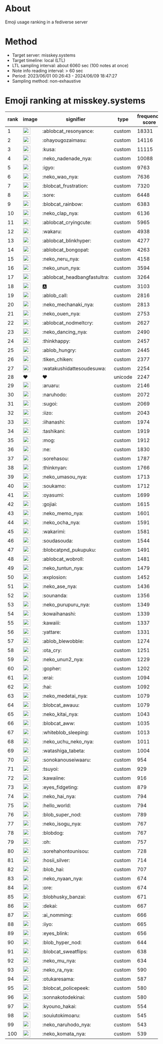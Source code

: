 # About
Emoji usage ranking in a fediverse server

# Method
- Target server: misskey.systems
- Target timeline: local (LTL)
- LTL sampling interval: about 6060 sec (100 notes at once)
- Note info reading interval: > 60 sec
- Period: 2023/06/01 00:26:43 - 2024/06/09 18:47:27 
- Sampling method: non-exhaustive

# Emoji ranking at misskey.systems

|rank|image|signifier|type|frequency score|
|----|----|----|----|----|
|1|<img height="24" src="https://misskey.systems/emoji/ablobcat_resonyance.webp">|:ablobcat_resonyance:|custom|18331|
|2|<img height="24" src="https://misskey.systems/emoji/ohayougozaimasu.webp">|:ohayougozaimasu:|custom|14116|
|3|<img height="24" src="https://misskey.systems/emoji/kusa.webp">|:kusa:|custom|11115|
|4|<img height="24" src="https://misskey.systems/emoji/neko_nadenade_nya.webp">|:neko_nadenade_nya:|custom|10088|
|5|<img height="24" src="https://misskey.systems/emoji/igyo.webp">|:igyo:|custom|9763|
|6|<img height="24" src="https://misskey.systems/emoji/neko_wao_nya.webp">|:neko_wao_nya:|custom|7636|
|7|<img height="24" src="https://misskey.systems/emoji/blobcat_frustration.webp">|:blobcat_frustration:|custom|7320|
|8|<img height="24" src="https://misskey.systems/emoji/sore.webp">|:sore:|custom|6448|
|9|<img height="24" src="https://misskey.systems/emoji/blobcat_rainbow.webp">|:blobcat_rainbow:|custom|6383|
|10|<img height="24" src="https://misskey.systems/emoji/neko_clap_nya.webp">|:neko_clap_nya:|custom|6136|
|11|<img height="24" src="https://misskey.systems/emoji/ablobcat_cryingcute.webp">|:ablobcat_cryingcute:|custom|5965|
|12|<img height="24" src="https://misskey.systems/emoji/wakaru.webp">|:wakaru:|custom|4938|
|13|<img height="24" src="https://misskey.systems/emoji/ablobcat_blinkhyper.webp">|:ablobcat_blinkhyper:|custom|4277|
|14|<img height="24" src="https://misskey.systems/emoji/ablobcat_bongopat.webp">|:ablobcat_bongopat:|custom|4263|
|15|<img height="24" src="https://misskey.systems/emoji/neko_neru_nya.webp">|:neko_neru_nya:|custom|4158|
|16|<img height="24" src="https://misskey.systems/emoji/neko_unun_nya.webp">|:neko_unun_nya:|custom|3594|
|17|<img height="24" src="https://misskey.systems/emoji/ablobcat_headbangfastultra.webp">|:ablobcat_headbangfastultra:|custom|3264|
|18|<img height="24" src="https://misskey.systems/emoji/a.webp">|:a:|custom|3103|
|19|<img height="24" src="https://misskey.systems/emoji/ablob_call.webp">|:ablob_call:|custom|2816|
|20|<img height="24" src="https://misskey.systems/emoji/neko_mechanaki_nya.webp">|:neko_mechanaki_nya:|custom|2813|
|21|<img height="24" src="https://misskey.systems/emoji/neko_ouen_nya.webp">|:neko_ouen_nya:|custom|2753|
|22|<img height="24" src="https://misskey.systems/emoji/ablobcat_nodmeltcry.webp">|:ablobcat_nodmeltcry:|custom|2627|
|23|<img height="24" src="https://misskey.systems/emoji/neko_dancing_nya.webp">|:neko_dancing_nya:|custom|2490|
|24|<img height="24" src="https://misskey.systems/emoji/thinkhappy.webp">|:thinkhappy:|custom|2457|
|25|<img height="24" src="https://misskey.systems/emoji/ablob_hungry.webp">|:ablob_hungry:|custom|2445|
|26|<img height="24" src="https://misskey.systems/emoji/tiken_chiken.webp">|:tiken_chiken:|custom|2377|
|27|<img height="24" src="https://misskey.systems/emoji/watakushidattesoudesuwa.webp">|:watakushidattesoudesuwa:|custom|2254|
|28|❤|❤|unicode|2247|
|29|<img height="24" src="https://misskey.systems/emoji/aruaru.webp">|:aruaru:|custom|2146|
|30|<img height="24" src="https://misskey.systems/emoji/naruhodo.webp">|:naruhodo:|custom|2072|
|31|<img height="24" src="https://misskey.systems/emoji/sugoi.webp">|:sugoi:|custom|2069|
|32|<img height="24" src="https://misskey.systems/emoji/iizo.webp">|:iizo:|custom|2043|
|33|<img height="24" src="https://misskey.systems/emoji/iihanashi.webp">|:iihanashi:|custom|1974|
|34|<img height="24" src="https://misskey.systems/emoji/tashikani.webp">|:tashikani:|custom|1919|
|35|<img height="24" src="https://misskey.systems/emoji/mog.webp">|:mog:|custom|1912|
|36|<img height="24" src="https://misskey.systems/emoji/ne.webp">|:ne:|custom|1830|
|37|<img height="24" src="https://misskey.systems/emoji/sorehasou.webp">|:sorehasou:|custom|1787|
|38|<img height="24" src="https://misskey.systems/emoji/thinknyan.webp">|:thinknyan:|custom|1766|
|39|<img height="24" src="https://misskey.systems/emoji/neko_umasou_nya.webp">|:neko_umasou_nya:|custom|1713|
|40|<img height="24" src="https://misskey.systems/emoji/soukamo.webp">|:soukamo:|custom|1712|
|41|<img height="24" src="https://misskey.systems/emoji/oyasumi.webp">|:oyasumi:|custom|1699|
|42|<img height="24" src="https://misskey.systems/emoji/gojiai.webp">|:gojiai:|custom|1615|
|43|<img height="24" src="https://misskey.systems/emoji/neko_memo_nya.webp">|:neko_memo_nya:|custom|1601|
|44|<img height="24" src="https://misskey.systems/emoji/neko_ocha_nya.webp">|:neko_ocha_nya:|custom|1591|
|45|<img height="24" src="https://misskey.systems/emoji/wakarimi.webp">|:wakarimi:|custom|1581|
|46|<img height="24" src="https://misskey.systems/emoji/soudasouda.webp">|:soudasouda:|custom|1544|
|47|<img height="24" src="https://misskey.systems/emoji/blobcatpnd_pukupuku.webp">|:blobcatpnd_pukupuku:|custom|1491|
|48|<img height="24" src="https://misskey.systems/emoji/ablobcat_wobroll.webp">|:ablobcat_wobroll:|custom|1481|
|49|<img height="24" src="https://misskey.systems/emoji/neko_tuntun_nya.webp">|:neko_tuntun_nya:|custom|1479|
|50|<img height="24" src="https://misskey.systems/emoji/explosion.webp">|:explosion:|custom|1452|
|51|<img height="24" src="https://misskey.systems/emoji/neko_ase_nya.webp">|:neko_ase_nya:|custom|1436|
|52|<img height="24" src="https://misskey.systems/emoji/sounanda.webp">|:sounanda:|custom|1356|
|53|<img height="24" src="https://misskey.systems/emoji/neko_purupuru_nya.webp">|:neko_purupuru_nya:|custom|1349|
|54|<img height="24" src="https://misskey.systems/emoji/kowaihanashi.webp">|:kowaihanashi:|custom|1339|
|55|<img height="24" src="https://misskey.systems/emoji/kawaiii.webp">|:kawaiii:|custom|1337|
|56|<img height="24" src="https://misskey.systems/emoji/yattare.webp">|:yattare:|custom|1331|
|57|<img height="24" src="https://misskey.systems/emoji/ablob_blewobble.webp">|:ablob_blewobble:|custom|1274|
|58|<img height="24" src="https://misskey.systems/emoji/ota_cry.webp">|:ota_cry:|custom|1251|
|59|<img height="24" src="https://misskey.systems/emoji/neko_unun2_nya.webp">|:neko_unun2_nya:|custom|1229|
|60|<img height="24" src="https://misskey.systems/emoji/gopher.webp">|:gopher:|custom|1202|
|61|<img height="24" src="https://misskey.systems/emoji/erai.webp">|:erai:|custom|1094|
|62|<img height="24" src="https://misskey.systems/emoji/hai.webp">|:hai:|custom|1092|
|63|<img height="24" src="https://misskey.systems/emoji/neko_medetai_nya.webp">|:neko_medetai_nya:|custom|1079|
|64|<img height="24" src="https://misskey.systems/emoji/blobcat_awauu.webp">|:blobcat_awauu:|custom|1079|
|65|<img height="24" src="https://misskey.systems/emoji/neko_kitai_nya.webp">|:neko_kitai_nya:|custom|1043|
|66|<img height="24" src="https://misskey.systems/emoji/blobcat_aww.webp">|:blobcat_aww:|custom|1035|
|67|<img height="24" src="https://misskey.systems/emoji/whiteblob_sleeping.webp">|:whiteblob_sleeping:|custom|1013|
|68|<img height="24" src="https://misskey.systems/emoji/neko_uchu_neko_nya.webp">|:neko_uchu_neko_nya:|custom|1011|
|69|<img height="24" src="https://misskey.systems/emoji/watashiga_tabeta.webp">|:watashiga_tabeta:|custom|1004|
|70|<img height="24" src="https://misskey.systems/emoji/sonokanouseiwaaru.webp">|:sonokanouseiwaaru:|custom|954|
|71|<img height="24" src="https://misskey.systems/emoji/tsuyoi.webp">|:tsuyoi:|custom|929|
|72|<img height="24" src="https://misskey.systems/emoji/kawaiine.webp">|:kawaiine:|custom|916|
|73|<img height="24" src="https://misskey.systems/emoji/eyes_fidgeting.webp">|:eyes_fidgeting:|custom|879|
|74|<img height="24" src="https://misskey.systems/emoji/neko_hai_nya.webp">|:neko_hai_nya:|custom|794|
|75|<img height="24" src="https://misskey.systems/emoji/hello_world.webp">|:hello_world:|custom|794|
|76|<img height="24" src="https://misskey.systems/emoji/blob_super_nod.webp">|:blob_super_nod:|custom|789|
|77|<img height="24" src="https://misskey.systems/emoji/neko_isogu_nya.webp">|:neko_isogu_nya:|custom|767|
|78|<img height="24" src="https://misskey.systems/emoji/blobdog.webp">|:blobdog:|custom|767|
|79|<img height="24" src="https://misskey.systems/emoji/oh.webp">|:oh:|custom|757|
|80|<img height="24" src="https://misskey.systems/emoji/sorehahontounisou.webp">|:sorehahontounisou:|custom|728|
|81|<img height="24" src="https://misskey.systems/emoji/hosii_silver.webp">|:hosii_silver:|custom|714|
|82|<img height="24" src="https://misskey.systems/emoji/blob_hai.webp">|:blob_hai:|custom|707|
|83|<img height="24" src="https://misskey.systems/emoji/neko_nyaan_nya.webp">|:neko_nyaan_nya:|custom|674|
|84|<img height="24" src="https://misskey.systems/emoji/ore.webp">|:ore:|custom|674|
|85|<img height="24" src="https://misskey.systems/emoji/blobhusky_banzai.webp">|:blobhusky_banzai:|custom|671|
|86|<img height="24" src="https://misskey.systems/emoji/dekai.webp">|:dekai:|custom|667|
|87|<img height="24" src="https://misskey.systems/emoji/ai_nomming.webp">|:ai_nomming:|custom|666|
|88|<img height="24" src="https://misskey.systems/emoji/iiyo.webp">|:iiyo:|custom|665|
|89|<img height="24" src="https://misskey.systems/emoji/eyes_blink.webp">|:eyes_blink:|custom|656|
|90|<img height="24" src="https://misskey.systems/emoji/blob_hyper_nod.webp">|:blob_hyper_nod:|custom|644|
|91|<img height="24" src="https://misskey.systems/emoji/blobcat_sweatflips.webp">|:blobcat_sweatflips:|custom|638|
|92|<img height="24" src="https://misskey.systems/emoji/neko_mu_nya.webp">|:neko_mu_nya:|custom|634|
|93|<img height="24" src="https://misskey.systems/emoji/neko_ra_nya.webp">|:neko_ra_nya:|custom|590|
|94|<img height="24" src="https://misskey.systems/emoji/otukaresama.webp">|:otukaresama:|custom|587|
|95|<img height="24" src="https://misskey.systems/emoji/blobcat_policepeek.webp">|:blobcat_policepeek:|custom|580|
|96|<img height="24" src="https://misskey.systems/emoji/sonnakotodekinai.webp">|:sonnakotodekinai:|custom|580|
|97|<img height="24" src="https://misskey.systems/emoji/kyouno_hakai.webp">|:kyouno_hakai:|custom|554|
|98|<img height="24" src="https://misskey.systems/emoji/souiutokimoaru.webp">|:souiutokimoaru:|custom|545|
|99|<img height="24" src="https://misskey.systems/emoji/neko_naruhodo_nya.webp">|:neko_naruhodo_nya:|custom|543|
|100|<img height="24" src="https://misskey.systems/emoji/neko_komata_nya.webp">|:neko_komata_nya:|custom|539|
